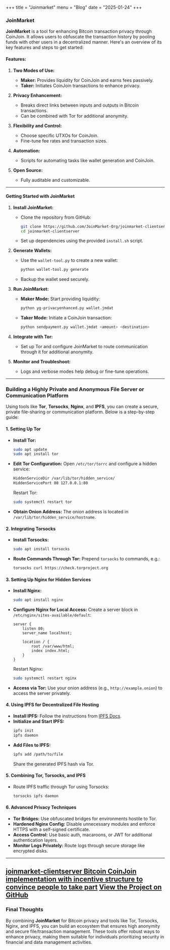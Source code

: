 +++
title = "Joinmarket"
menu = "Blog"
date = "2025-01-24"
+++



### **JoinMarket**

**JoinMarket** is a tool for enhancing Bitcoin transaction privacy through CoinJoin. It allows users to obfuscate the transaction history by pooling funds with other users in a decentralized manner. Here's an overview of its key features and steps to get started:

#### **Features:**
1. **Two Modes of Use:**
   - **Maker:** Provides liquidity for CoinJoin and earns fees passively.
   - **Taker:** Initiates CoinJoin transactions to enhance privacy.
   
2. **Privacy Enhancement:**
   - Breaks direct links between inputs and outputs in Bitcoin transactions.
   - Can be combined with Tor for additional anonymity.

3. **Flexibility and Control:**
   - Choose specific UTXOs for CoinJoin.
   - Fine-tune fee rates and transaction sizes.

4. **Automation:**
   - Scripts for automating tasks like wallet generation and CoinJoin.

5. **Open Source:**
   - Fully auditable and customizable.

---

#### **Getting Started with JoinMarket**
1. **Install JoinMarket:**
   - Clone the repository from GitHub:  
     ```bash
     git clone https://github.com/JoinMarket-Org/joinmarket-clientserver.git
     cd joinmarket-clientserver
     ```
   - Set up dependencies using the provided `install.sh` script.
   
2. **Generate Wallets:**
   - Use the `wallet-tool.py` to create a new wallet:  
     ```bash
     python wallet-tool.py generate
     ```
   - Backup the wallet seed securely.

3. **Run JoinMarket:**
   - **Maker Mode:** Start providing liquidity:  
     ```bash
     python yg-privacyenhanced.py wallet.jmdat
     ```
   - **Taker Mode:** Initiate a CoinJoin transaction:  
     ```bash
     python sendpayment.py wallet.jmdat <amount> <destination>
     ```

4. **Integrate with Tor:**
   - Set up Tor and configure JoinMarket to route communication through it for additional anonymity.

5. **Monitor and Troubleshoot:**
   - Logs and verbose modes help debug or fine-tune operations.

---

### **Building a Highly Private and Anonymous File Server or Communication Platform**

Using tools like **Tor**, **Torsocks**, **Nginx**, and **IPFS**, you can create a secure, private file-sharing or communication platform. Below is a step-by-step guide:

#### **1. Setting Up Tor**
- **Install Tor:**
  ```bash
  sudo apt update
  sudo apt install tor
  ```
- **Edit Tor Configuration:**
  Open `/etc/tor/torrc` and configure a hidden service:
  ```bash
  HiddenServiceDir /var/lib/tor/hidden_service/
  HiddenServicePort 80 127.0.0.1:80
  ```
  Restart Tor:
  ```bash
  sudo systemctl restart tor
  ```
- **Obtain Onion Address:**
  The onion address is located in `/var/lib/tor/hidden_service/hostname`.

#### **2. Integrating Torsocks**
- **Install Torsocks:**
  ```bash
  sudo apt install torsocks
  ```
- **Route Commands Through Tor:**
  Prepend `torsocks` to commands, e.g.:
  ```bash
  torsocks curl https://check.torproject.org
  ```

#### **3. Setting Up Nginx for Hidden Services**
- **Install Nginx:**
  ```bash
  sudo apt install nginx
  ```
- **Configure Nginx for Local Access:**
  Create a server block in `/etc/nginx/sites-available/default`:
  ```nginx
  server {
      listen 80;
      server_name localhost;

      location / {
          root /var/www/html;
          index index.html;
      }
  }
  ```
  Restart Nginx:
  ```bash
  sudo systemctl restart nginx
  ```
- **Access via Tor:**
  Use your onion address (e.g., `http://example.onion`) to access the server privately.

#### **4. Using IPFS for Decentralized File Hosting**
- **Install IPFS:**
  Follow the instructions from [IPFS Docs](https://docs.ipfs.tech/install/).
- **Initialize and Start IPFS:**
  ```bash
  ipfs init
  ipfs daemon
  ```
- **Add Files to IPFS:**
  ```bash
  ipfs add /path/to/file
  ```
  Share the generated IPFS hash via Tor.

#### **5. Combining Tor, Torsocks, and IPFS**
- Route IPFS traffic through Tor using Torsocks:
  ```bash
  torsocks ipfs daemon
  ```

#### **6. Advanced Privacy Techniques**
- **Tor Bridges:** Use obfuscated bridges for environments hostile to Tor.
- **Hardened Nginx Config:** Disable unnecessary modules and enforce HTTPS with a self-signed certificate.
- **Access Control:** Use basic auth, macaroons, or JWT for additional authentication layers.
- **Monitor Logs Privately:** Route logs through secure storage like encrypted disks.

---
[joinmarket-clientserver
Bitcoin CoinJoin implementation with incentive structure to convince people to take part](https://joinmarket-org.github.io/joinmarket-clientserver/USAGE.html)
[View the Project on GitHub](https://github.com/JoinMarket-Org/joinmarket-clientserver)
---

### **Final Thoughts**
By combining **JoinMarket** for Bitcoin privacy and tools like Tor, Torsocks, Nginx, and IPFS, you can build an ecosystem that ensures high anonymity and secure file/transaction management. These tools offer robust ways to enhance privacy, making them suitable for individuals prioritizing security in financial and data management activities.